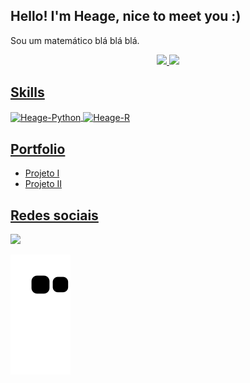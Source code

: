 ## Hello! I'm Heage, nice to meet you :)

Sou um matemático blá blá blá.
<div align="center">
  <a href="https://github.com/zheage">
  <img height="150em" src="https://github-readme-stats.vercel.app/api?username=zheage&show_icons=true&theme=radical&include_all_commits=true&count_private=true"/>
  <img height="150em" src="https://github-readme-stats.vercel.app/api/top-langs/?username=zheage&layout=compact&langs_count=7&theme=radical"/>
</div>
  
## Skills 
<div>
  <img align="center" alt="Heage-Python" height="30" width="100" src="https://img.shields.io/badge/Python-3776AB?style=for-the-badge&logo=python&logoColor=white">
  <img align="center" alt="Heage-R" height="30" width="70" src="https://img.shields.io/badge/R-276DC3?style=for-the-badge&logo=r&logoColor=white">
</div>
  
## Portfolio
- Projeto I
- Projeto II
  
## Redes sociais
 
<div> 
  <a href="https://www.linkedin.com/in/richard-guilherme-da/" target="_blank"><img src="https://img.shields.io/badge/-LinkedIn-%230077B5?style=for-the-badge&logo=linkedin&logoColor=white" target="_blank"></a> 
 
 ![Snake animation](https://github.com/rafaballerini/rafaballerini/blob/output/github-contribution-grid-snake.svg)
 
</div>
